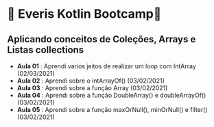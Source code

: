 # :facepunch: Everis Kotlin Bootcamp:facepunch:
## Aplicando conceitos de Coleções, Arrays e Listas collections

- **Aula 01** : Aprendi varios jeitos de realizar um loop com IntArray (02/03/2021)
- **Aula 02** : Aprendi sobre o intArrayOf() (03/02/2021)
- **Aula 03** : Aprendi sobre a função Array (03/02/2021)
- **Aula 04** : Aprendi sobre a função DoubleArray() e doubleArrayOf() (03/02/2021)
- **Aula 05** : Aprendi sobre a função maxOrNull(), minOrNull() e filter() (03/02/2021)